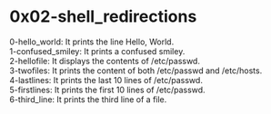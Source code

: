 # 0x02-shell_redirections
0-hello_world: It prints the line Hello, World.  
1-confused_smiley: It prints a confused smiley.  
2-hellofile: It displays the contents of /etc/passwd.  
3-twofiles: It prints the content of both /etc/passwd and /etc/hosts.  
4-lastlines: It prints the last 10 lines of /etc/passwd.  
5-firstlines: It prints the first 10 lines of /etc/passwd.  
6-third_line: It prints the third line of a file.  
